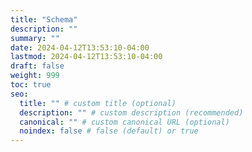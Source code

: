 ```yaml
---
title: "Schema"
description: ""
summary: ""
date: 2024-04-12T13:53:10-04:00
lastmod: 2024-04-12T13:53:10-04:00
draft: false
weight: 999
toc: true
seo:
  title: "" # custom title (optional)
  description: "" # custom description (recommended)
  canonical: "" # custom canonical URL (optional)
  noindex: false # false (default) or true
---
```

